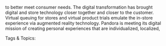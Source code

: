 to better meet consumer needs. The digital transformation has brought 
digital and store technology closer together and closer to the customer. 
Virtual queuing for stores and virtual product trials emulate the in-store 
experience via augmented reality technology. Pandora is meeting its digital 
mission of creating personal experiences that are individualized, localized, 

   Tags & Topics:
   
